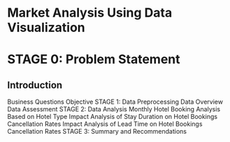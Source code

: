 # Market Analysis Using Data Visualization

# STAGE 0: Problem Statement
## Introduction


Business Questions
Objective
STAGE 1: Data Preprocessing
Data Overview
Data Assessment
STAGE 2: Data Analysis
Monthly Hotel Booking Analysis Based on Hotel Type
Impact Analysis of Stay Duration on Hotel Bookings Cancellation Rates
Impact Analysis of Lead Time on Hotel Bookings Cancellation Rates
STAGE 3: Summary and Recommendations
